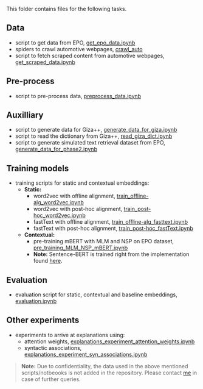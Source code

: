 This folder contains files for the following tasks.

## Data
- script to get data from EPO, [get_epo_data.ipynb](./get_epo_data.ipynb)
- spiders to crawl automotive webpages, [crawl_auto](./crawl_auto)
- script to fetch scraped content from automotive webpages, [get_scraped_data.ipynb](./get_scraped_data.ipynb)

## Pre-process
- script to pre-process data, [preprocess_data.ipynb](./preprocess_data.ipynb)

## Auxilliary
- script to generate data for Giza++, [generate_data_for_giza.ipynb ](./generate_data_for_giza.ipynb )
- script to read the dictionary from Giza++, [read_giza_dict.ipynb](./read_giza_dict.ipynb)
- script to generate simulated text retrieval dataset from EPO, [generate_data_for_phase2.ipynb](./generate_data_for_phase2.ipynb)

## Training models
- training scripts for static and contextual embeddings: 
  - **Static:**
    - word2vec with offline alignment, [train_offline-alg_word2vec.ipynb](./train_offline-alg_word2vec.ipynb)
    - word2vec with post-hoc alignment, [train_post-hoc_word2vec.ipynb](./train_post-hoc_word2vec.ipynb)
    - fastText with offline alignment, [train_offline-alg_fasttext.ipynb](./train_offline-alg_fasttext.ipynb)
    - fastText with post-hoc alignment, [train_post-hoc_fastText.ipynb](./train_post-hoc_fastText.ipynb)
   - **Contextual:**
     - pre-training mBERT with MLM and NSP on EPO dataset, [pre_training_MLM_NSP_mBERT.ipynb](./pre_training_MLM_NSP_mBERT.ipynb) 
     - **Note:** Sentence-BERT is trained right from the implementation found [here](https://github.com/UKPLab/sentence-transformers).

## Evaluation 
- evaluation script for static, contextual and baseline embeddings, [evaluation.ipynb](./evaluation.ipynb)

## Other experiments
- experiments to arrive at explanations using:
  - attention weights, [explanations_experiment_attention_weights.ipynb](./explanations_experiment_attention_weights.ipynb)
  - syntactic associations, [explanations_experiment_syn_associations.ipynb](./explanations_experiment_syn_associations.ipynb)



> **Note:** Due to confidentiality, the data used in the above mentioned scripts/notbeooks is not added in the repository. Please contact [me](mailto:vjusudhi@gmail.com) in case of further queries.

